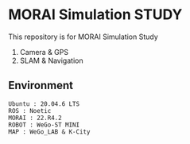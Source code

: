 # MORAI Simulation STUDY

This repository is for MORAI Simulation Study
1. Camera & GPS
2. SLAM & Navigation

## Environment
```
Ubuntu : 20.04.6 LTS
ROS : Noetic
MORAI : 22.R4.2
ROBOT : WeGo-ST MINI
MAP : WeGo_LAB & K-City
```